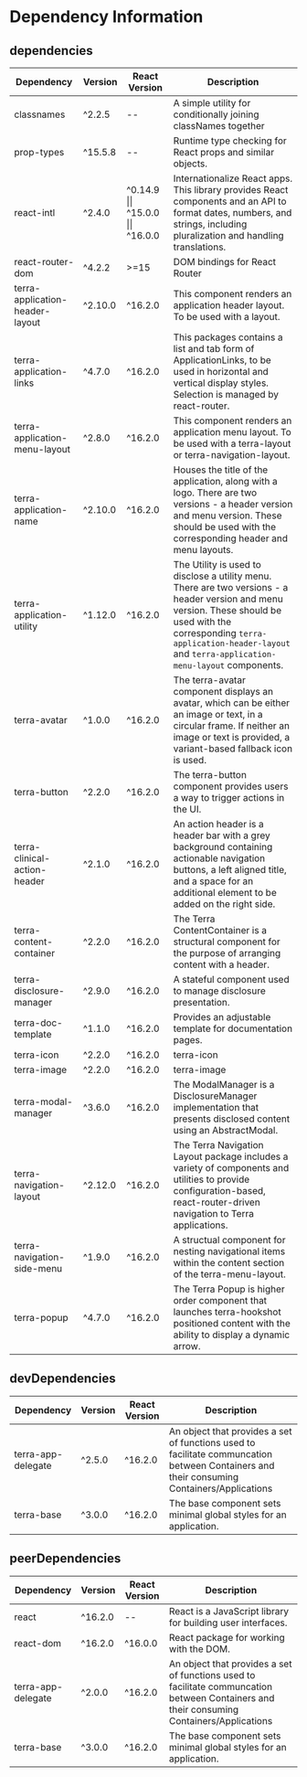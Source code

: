 # Dependency Information

## dependencies
| Dependency | Version | React Version | Description |
|-|-|-|-|
| classnames | ^2.2.5 | -- | A simple utility for conditionally joining classNames together |
| prop-types | ^15.5.8 | -- | Runtime type checking for React props and similar objects. |
| react-intl | ^2.4.0 | ^0.14.9 \|\| ^15.0.0 \|\| ^16.0.0 | Internationalize React apps. This library provides React components and an API to format dates, numbers, and strings, including pluralization and handling translations. |
| react-router-dom | ^4.2.2 | >=15 | DOM bindings for React Router |
| terra-application-header-layout | ^2.10.0 | ^16.2.0 | This component renders an application header layout. To be used with a layout. |
| terra-application-links | ^4.7.0 | ^16.2.0 | This packages contains a list and tab form of ApplicationLinks, to be used in horizontal and vertical display styles. Selection is managed by react-router. |
| terra-application-menu-layout | ^2.8.0 | ^16.2.0 | This component renders an application menu layout. To be used with a terra-layout or terra-navigation-layout. |
| terra-application-name | ^2.10.0 | ^16.2.0 | Houses the title of the application, along with a logo. There are two versions - a header version and menu version. These should be used with the corresponding header and menu layouts. |
| terra-application-utility | ^1.12.0 | ^16.2.0 | The Utility is used to disclose a utility menu. There are two versions - a header version and menu version. These should be used with the corresponding `terra-application-header-layout` and `terra-application-menu-layout` components. |
| terra-avatar | ^1.0.0 | ^16.2.0 | The terra-avatar component displays an avatar, which can be either an image or text, in a circular frame. If neither an image or text is provided, a variant-based fallback icon is used. |
| terra-button | ^2.2.0 | ^16.2.0 | The terra-button component provides users a way to trigger actions in the UI. |
| terra-clinical-action-header | ^2.1.0 | ^16.2.0 | An action header is a header bar with a grey background containing actionable navigation buttons, a left aligned title, and a space for an additional element to be added on the right side. |
| terra-content-container | ^2.2.0 | ^16.2.0 | The Terra ContentContainer is a structural component for the purpose of arranging content with a header. |
| terra-disclosure-manager | ^2.9.0 | ^16.2.0 | A stateful component used to manage disclosure presentation. |
| terra-doc-template | ^1.1.0 | ^16.2.0 | Provides an adjustable template for documentation pages. |
| terra-icon | ^2.2.0 | ^16.2.0 | terra-icon |
| terra-image | ^2.2.0 | ^16.2.0 | terra-image |
| terra-modal-manager | ^3.6.0 | ^16.2.0 | The ModalManager is a DisclosureManager implementation that presents disclosed content using an AbstractModal. |
| terra-navigation-layout | ^2.12.0 | ^16.2.0 | The Terra Navigation Layout package includes a variety of components and utilities to provide configuration-based, react-router-driven navigation to Terra applications. |
| terra-navigation-side-menu | ^1.9.0 | ^16.2.0 | A structual component for nesting navigational items within the content section of the terra-menu-layout. |
| terra-popup | ^4.7.0 | ^16.2.0 | The Terra Popup is higher order component that launches terra-hookshot positioned content with the ability to display a dynamic arrow. |

## devDependencies
| Dependency | Version | React Version | Description |
|-|-|-|-|
| terra-app-delegate | ^2.5.0 | ^16.2.0 | An object that provides a set of functions used to facilitate communcation between Containers and their consuming Containers/Applications |
| terra-base | ^3.0.0 | ^16.2.0 | The base component sets minimal global styles for an application. |

## peerDependencies
| Dependency | Version | React Version | Description |
|-|-|-|-|
| react | ^16.2.0 | -- | React is a JavaScript library for building user interfaces. |
| react-dom | ^16.2.0 | ^16.0.0 | React package for working with the DOM. |
| terra-app-delegate | ^2.0.0 | ^16.2.0 | An object that provides a set of functions used to facilitate communcation between Containers and their consuming Containers/Applications |
| terra-base | ^3.0.0 | ^16.2.0 | The base component sets minimal global styles for an application. |

